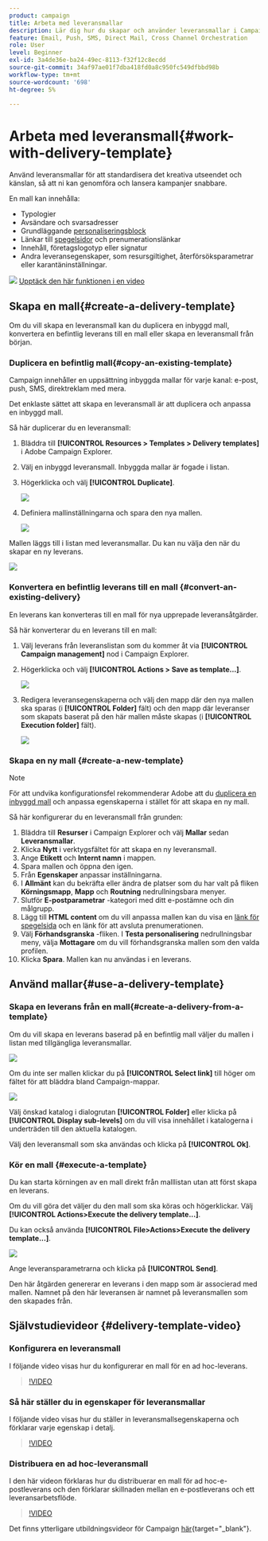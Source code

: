 ```yaml
---
product: campaign
title: Arbeta med leveransmallar
description: Lär dig hur du skapar och använder leveransmallar i Campaign
feature: Email, Push, SMS, Direct Mail, Cross Channel Orchestration
role: User
level: Beginner
exl-id: 3a4de36e-ba24-49ec-8113-f32f12c8ecdd
source-git-commit: 34af97ae01f7dba418fd0a8c950fc549dfbbd98b
workflow-type: tm+mt
source-wordcount: '698'
ht-degree: 5%

---
```


# Arbeta med leveransmall{#work-with-delivery-template}

Använd leveransmallar för att standardisera det kreativa utseendet och känslan, så att ni kan genomföra och lansera kampanjer snabbare.

En mall kan innehålla:

* Typologier
* Avsändare och svarsadresser
* Grundläggande [personaliseringsblock](../send/personalization-blocks.md)
* Länkar till [spegelsidor](../send/mirror-page.md) och prenumerationslänkar
* Innehåll, företagslogotyp eller signatur
* Andra leveransegenskaper, som resursgiltighet, återförsöksparametrar eller karantäninställningar.

![](assets/do-not-localize/how-to-video.png) [Upptäck den här funktionen i en video](#delivery-template-video)


## Skapa en mall{#create-a-delivery-template}

Om du vill skapa en leveransmall kan du duplicera en inbyggd mall, konvertera en befintlig leverans till en mall eller skapa en leveransmall från början.

### Duplicera en befintlig mall{#copy-an-existing-template}

Campaign innehåller en uppsättning inbyggda mallar för varje kanal: e-post, push, SMS, direktreklam med mera.

Det enklaste sättet att skapa en leveransmall är att duplicera och anpassa en inbyggd mall.

Så här duplicerar du en leveransmall:

1. Bläddra till **[!UICONTROL Resources > Templates > Delivery templates]** i Adobe Campaign Explorer.
1. Välj en inbyggd leveransmall. Inbyggda mallar är fogade i listan.
1. Högerklicka och välj **[!UICONTROL Duplicate]**.

   ![](assets/duplicate-built-in-template.png)

1. Definiera mallinställningarna och spara den nya mallen.

   ![](assets/delivery-template-new.png)

Mallen läggs till i listan med leveransmallar. Du kan nu välja den när du skapar en ny leverans.

![](assets/select-the-new-template.png)

### Konvertera en befintlig leverans till en mall {#convert-an-existing-delivery}

En leverans kan konverteras till en mall för nya upprepade leveransåtgärder.

Så här konverterar du en leverans till en mall:

1. Välj leverans från leveranslistan som du kommer åt via **[!UICONTROL Campaign management]** nod i Campaign Explorer.

1. Högerklicka och välj **[!UICONTROL Actions > Save as template...]**.

   ![](assets/save-as-template.png)

1. Redigera leveransegenskaperna och välj den mapp där den nya mallen ska sparas (i **[!UICONTROL Folder]** fält) och den mapp där leveranser som skapats baserat på den här mallen måste skapas (i **[!UICONTROL Execution folder]** fält).

   ![](assets/template-select-folders.png)

### Skapa en ny mall {#create-a-new-template}

>[!NOTE]
>
>För att undvika konfigurationsfel rekommenderar Adobe att du [duplicera en inbyggd mall](#copy-an-existing-template) och anpassa egenskaperna i stället för att skapa en ny mall.

Så här konfigurerar du en leveransmall från grunden:

1. Bläddra till **Resurser** i Campaign Explorer och välj **Mallar** sedan **Leveransmallar**.
1. Klicka **Nytt** i verktygsfältet för att skapa en ny leveransmall.
1. Ange **Etikett** och **Internt namn** i mappen.
1. Spara mallen och öppna den igen.
1. Från **Egenskaper** anpassar inställningarna.
1. I **Allmänt** kan du bekräfta eller ändra de platser som du har valt på fliken **Körningsmapp**, **Mapp** och **Routning** nedrullningsbara menyer.
1. Slutför **E-postparametrar** -kategori med ditt e-postämne och din målgrupp.
1. Lägg till **HTML content** om du vill anpassa mallen kan du visa en [länk för spegelsida](../send/mirror-page.md) och en länk för att avsluta prenumerationen.
1. Välj **Förhandsgranska** -fliken. I **Testa personalisering** nedrullningsbar meny, välja **Mottagare** om du vill förhandsgranska mallen som den valda profilen.
1. Klicka **Spara**. Mallen kan nu användas i en leverans.


## Använd mallar{#use-a-delivery-template}

### Skapa en leverans från en mall{#create-a-delivery-from-a-template}

Om du vill skapa en leverans baserad på en befintlig mall väljer du mallen i listan med tillgängliga leveransmallar.

![](assets/select-the-new-template.png)

Om du inte ser mallen klickar du på **[!UICONTROL Select link]** till höger om fältet för att bläddra bland Campaign-mappar.

![](assets/browse-templates.png)

Välj önskad katalog i dialogrutan **[!UICONTROL Folder]** eller klicka på **[!UICONTROL Display sub-levels]** om du vill visa innehållet i katalogerna i underträden till den aktuella katalogen.

Välj den leveransmall som ska användas och klicka på **[!UICONTROL Ok]**.

### Kör en mall {#execute-a-template}

Du kan starta körningen av en mall direkt från malllistan utan att först skapa en leverans.

Om du vill göra det väljer du den mall som ska köras och högerklickar. Välj **[!UICONTROL Actions>Execute the delivery template...]**.

Du kan också använda **[!UICONTROL File>Actions>Execute the delivery template...]**.

![](assets/execute-delivery-template.png)

Ange leveransparametrarna och klicka på **[!UICONTROL Send]**.

Den här åtgärden genererar en leverans i den mapp som är associerad med mallen. Namnet på den här leveransen är namnet på leveransmallen som den skapades från.


## Självstudievideor {#delivery-template-video}

### Konfigurera en leveransmall

I följande video visas hur du konfigurerar en mall för en ad hoc-leverans.

>[!VIDEO](https://video.tv.adobe.com/v/342082?quality=12)

### Så här ställer du in egenskaper för leveransmallar

I följande video visas hur du ställer in leveransmallsegenskaperna och förklarar varje egenskap i detalj.

>[!VIDEO](https://video.tv.adobe.com/v/338969?quality=12)

### Distribuera en ad hoc-leveransmall

I den här videon förklaras hur du distribuerar en mall för ad hoc-e-postleverans och den förklarar skillnaden mellan en e-postleverans och ett leveransarbetsflöde.

>[!VIDEO](https://video.tv.adobe.com/v/338965?quality=12)

Det finns ytterligare utbildningsvideor för Campaign [här](https://experienceleague.adobe.com/docs/campaign-learn/tutorials/getting-started/introduction-to-adobe-campaign.html){target="_blank"}.
